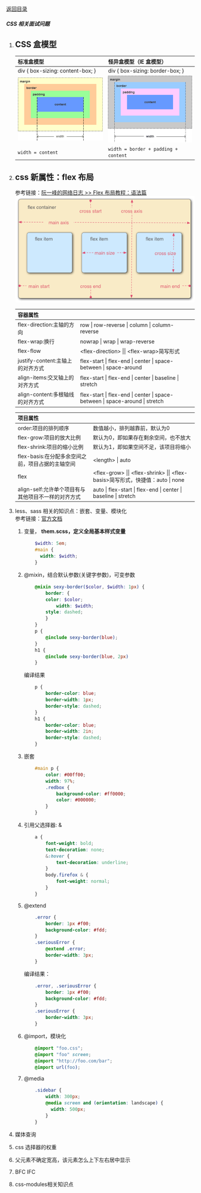 [返回目录](../README.md)
##### CSS 相关面试问题
1. CSS 盒模型  
    ---
    |  标准盒模型 | 怪异盒模型（IE 盒模型）|
    |---|---|
    |div { box-sizing: content-box; }|div { box-sizing: border-box; }|
    |![](./assets/content-box.png)|![](./assets/border-box.png)|
    |<code>width = content</code>|<code>width = border + padding + content</code>|
2. css 新属性：flex 布局  
    ---
    参考链接：[阮一峰的网络日志 >> Flex 布局教程：语法篇](http://www.ruanyifeng.com/blog/2015/07/flex-grammar.html)  
    ![](./assets/flex.png)  
    
    | 容器属性||
    |:---|:---|
    |flex-direction:主轴的方向|row \| row-reverse \| column \| column-reverse||
    |flex-wrap:换行|nowrap \| wrap \| wrap-reverse|
    |flex-flow|\<flex-direction\> \|\| \<flex-wrap\>简写形式
    |justify-content:主轴上的对齐方式|flex-start \| flex-end \| center \| space-between \| space-around
    |align-items:交叉轴上的对齐方式|flex-start \| flex-end \| center \| baseline \| stretch
    |align-content:多根轴线的对齐方式|flex-start \| flex-end \| center \| space-between \| space-around \| stretch
    
    |项目属性||
    |:---|:---|
    |order:项目的排列顺序|数值越小，排列越靠前，默认为0|
    |flex-grow:项目的放大比例|默认为0，即如果存在剩余空间，也不放大|
    |flex-shrink:项目的缩小比例|默认为1，即如果空间不足，该项目将缩小|
    |flex-basis:在分配多余空间之前，项目占据的主轴空间|\<length> \| auto|
    |flex|\<flex-grow> \|\| \<flex-shrink> \|\| \<flex-basis>简写形式，快捷值：auto \| none
    |align-self:允许单个项目有与其他项目不一样的对齐方式|auto \| flex-start \| flex-end \| center \| baseline \| stretch
3. less、sass 相关的知识点：嵌套、变量、模块化  
参考链接：[官方文档](https://www.html.cn/doc/sass/#features)  
    1.  变量， **them.scss，定义全局基本样式变量**
        ```scss
            $width: 5em;
            #main {
              width: $width;
            }
        ```
    1.  @mixin，结合默认参数(关键字参数)，可变参数
        ```scss
            @mixin sexy-border($color, $width: 1px) {
                border: {
                color: $color;
                    width: $width;
                style: dashed;
                }
            }
            p {
                @include sexy-border(blue);
            }
            h1 {
                @include sexy-border(blue, 2px)
            }
        ```
        编译结果
        ```css
            p {
                border-color: blue;
                border-width: 1px;
                border-style: dashed;
            }
            h1 {
                border-color: blue;
                border-width: 2in;
                border-style: dashed;
            }
        ```
    1.  嵌套  
        ```scss  
            #main p {  
                color: #00ff00;  
                width: 97%;  
                .redbox {  
                    background-color: #ff0000;  
                    color: #000000;  
                }  
            }  
        ```
    1.  引用父选择器: &  
        ```scss
            a {
                font-weight: bold;
                text-decoration: none;
                &:hover {
                    text-decoration: underline;
                }
                body.firefox & {
                    font-weight: normal;
                }
            }
        ```
    1.  @extend
         ```scss
             .error {
                 border: 1px #f00;
                 background-color: #fdd;
             }
             .seriousError {
                 @extend .error;
                 border-width: 3px;
             }
        ```
        编译结果：
        ```css
            .error, .seriousError {
                border: 1px #f00;
                background-color: #fdd;
            }
            .seriousError {
                border-width: 3px;
            }
        ```
    1.  @import，模块化
        ```scss
            @import "foo.css";
            @import "foo" screen;
            @import "http://foo.com/bar";
            @import url(foo);
        ```
    1.  @media
        ```scss
            .sidebar {
                width: 300px;
                @media screen and (orientation: landscape) {
                  width: 500px;
                }
            }
        ```
4. 媒体查询
5. css 选择器的权重
6. 父元素不确定宽高，该元素怎么上下左右居中显示
7. BFC IFC
8. css-modules相关知识点

